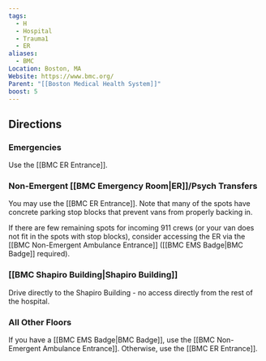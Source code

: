 ```yaml
---
tags:
  - H
  - Hospital
  - Trauma1
  - ER
aliases:
  - BMC
Location: Boston, MA
Website: https://www.bmc.org/
Parent: "[[Boston Medical Health System]]"
boost: 5
---
```

## Directions
### Emergencies
Use the [[BMC ER Entrance]].

### Non-Emergent [[BMC Emergency Room|ER]]/Psych Transfers
You may use the [[BMC ER Entrance]].
Note that many of the spots have concrete parking stop blocks that prevent vans from properly backing in.

If there are few remaining spots for incoming 911 crews (or your van does not fit in the spots with stop blocks), consider accessing the ER via the [[BMC Non-Emergent Ambulance Entrance]] ([[BMC EMS Badge|BMC Badge]] required).

### [[BMC Shapiro Building|Shapiro Building]]
Drive directly to the Shapiro Building - no access directly from the rest of the hospital.

### All Other Floors
If you have a [[BMC EMS Badge|BMC Badge]], use the [[BMC Non-Emergent Ambulance Entrance]].
Otherwise, use the [[BMC ER Entrance]].